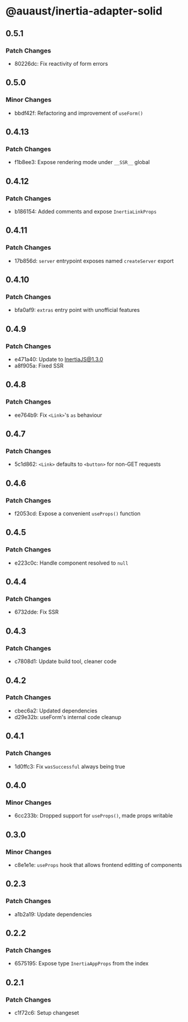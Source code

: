# @auaust/inertia-adapter-solid

## 0.5.1

### Patch Changes

- 80226dc: Fix reactivity of form errors

## 0.5.0

### Minor Changes

- bbdf42f: Refactoring and improvement of `useForm()`

## 0.4.13

### Patch Changes

- f1b8ee3: Expose rendering mode under `__SSR__` global

## 0.4.12

### Patch Changes

- b186154: Added comments and expose `InertiaLinkProps`

## 0.4.11

### Patch Changes

- 17b856d: `server` entrypoint exposes named `createServer` export

## 0.4.10

### Patch Changes

- bfa0af9: `extras` entry point with unofficial features

## 0.4.9

### Patch Changes

- e471a40: Update to InertiaJS@1.3.0
- a8f905a: Fixed SSR

## 0.4.8

### Patch Changes

- ee764b9: Fix `<Link>`'s `as` behaviour

## 0.4.7

### Patch Changes

- 5c1d862: `<Link>` defaults to `<button>` for non-GET requests

## 0.4.6

### Patch Changes

- f2053cd: Expose a convenient `useProps()` function

## 0.4.5

### Patch Changes

- e223c0c: Handle component resolved to `null`

## 0.4.4

### Patch Changes

- 6732dde: Fix SSR

## 0.4.3

### Patch Changes

- c7808d1: Update build tool, cleaner code

## 0.4.2

### Patch Changes

- cbec6a2: Updated dependencies
- d29e32b: useForm's internal code cleanup

## 0.4.1

### Patch Changes

- 1d0ffc3: Fix `wasSuccessful` always being true

## 0.4.0

### Minor Changes

- 6cc233b: Dropped support for `useProps()`, made props writable

## 0.3.0

### Minor Changes

- c8e1e1e: `useProps` hook that allows frontend editting of components

## 0.2.3

### Patch Changes

- a1b2a19: Update dependencies

## 0.2.2

### Patch Changes

- 6575195: Expose type `InertiaAppProps` from the index

## 0.2.1

### Patch Changes

- c1f72c6: Setup changeset
